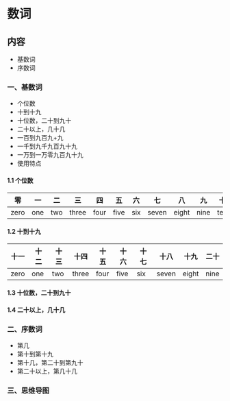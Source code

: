 # 数词

## 内容

- 基数词
- 序数词

### 一、基数词

- 个位数
- 十到十九
- 十位数，二十到九十
- 二十以上，几十几
- 一百到九百九+九
- 一千到九千九百九十九
- 一万到一万零九百九十九
- 使用特点

#### 1.1 个位数

零 | 一 | 二 | 三 | 四 |五 | 六 | 七 | 八 | 九 | 十
---|---|---|---|---|---|---|---|---|---|---
zero | one | two | three | four | five | six | seven | eight | nine | ten

#### 1.2 十到十九

十一 | 十二 | 十三 | 十四 | 十五 | 十六 | 十七 | 十八 | 十九 | 二十 
---|---|---|---|---|---|---|---|---|---
zero | one | two | three | four | five | six | seven | eight | nine 

#### 1.3 十位数，二十到九十

#### 1.4 二十以上，几十几

### 二、序数词

- 第几
- 第十到第十九
- 第十几，第二十到第九十
- 第二十以上，第几十几

### 三、思维导图